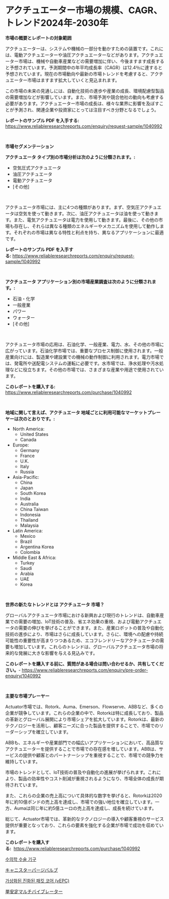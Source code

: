 <p><h1>アクチュエーター市場の規模、CAGR、トレンド2024年-2030年</h1></p><p><strong>市場の概要とレポートの対象範囲</strong></p>
<p><p>アクチュエーターは、システムや機械の一部分を動かすための装置です。これには、電動アクチュエーターや油圧アクチュエーターなどがあります。アクチュエーター市場は、機械や自動車産業などの需要増加に伴い、今後ますます成長すると予想されています。予測期間中の年平均成長率（CAGR）は12.4％に達すると予想されています。現在の市場動向や最新の市場トレンドを考慮すると、アクチュエーター市場はますます拡大していくと見込まれます。</p><p>この市場の未来の見通しには、自動化技術の進歩や産業の成長、環境配慮型製品の需要増加などが影響しています。また、市場予測や競合他社の動向も考慮する必要があります。アクチュエーター市場の成長は、様々な業界に影響を及ぼすことが予測され、関連企業や投資家にとっては注目すべき分野となるでしょう。</p></p>
<p><strong>レポートのサンプル PDF を入手する:</strong> <a href="https://www.reliableresearchreports.com/enquiry/request-sample/1040992">https://www.reliableresearchreports.com/enquiry/request-sample/1040992</a></p>
<p>&nbsp;</p>
<p><strong>市場セグメンテーション</strong></p>
<p><strong>アクチュエータ タイプ別の市場分析は次のように分類されます。:</strong></p>
<p><ul><li>空気圧式アクチュエータ</li><li>油圧アクチュエータ</li><li>電動アクチュエータ</li><li>[その他]</li></ul></p>
<p>&nbsp;</p>
<p><p>アクチュエータ市場には、主に4つの種類があります。まず、空気圧アクチュエータは空気を使って動きます。次に、油圧アクチュエータは油を使って動きます。また、電気アクチュエータは電力を使用して動きます。最後に、その他の市場も存在し、それらは異なる種類のエネルギーやメカニズムを使用して動作します。それぞれの市場は異なる特性と利点を持ち、異なるアプリケーションに最適です。</p></p>
<p><strong>レポートのサンプル PDF を入手する:</strong>&nbsp;<a href="https://www.reliableresearchreports.com/enquiry/request-sample/1040992">https://www.reliableresearchreports.com/enquiry/request-sample/1040992</a></p>
<p>&nbsp;</p>
<p><strong> アクチュエータ アプリケーション別の市場産業調査は次のように分類されます。:</strong></p>
<p><ul><li>石油・化学</li><li>一般産業</li><li>パワー</li><li>ウォーター</li><li>[その他]</li></ul></p>
<p>&nbsp;</p>
<p><p>アクチュエータ市場の応用は、石油化学、一般産業、電力、水、その他の市場に広がっています。石油化学市場では、重要なプロセス制御に使用されます。一般産業向けには、製造業や建設業での機械の動作制御に利用されます。電力市場では、発電所や送配電システムの運転に必要です。水市場では、浄水処理や汚水処理などに役立ちます。その他の市場では、さまざまな産業や用途で使用されています。</p></p>
<p><strong>このレポートを購入する:</strong>&nbsp; <a href="https://www.reliableresearchreports.com/purchase/1040992">https://www.reliableresearchreports.com/purchase/1040992</a></p>
<p>&nbsp;</p>
<p><strong>地域に関して言えば、アクチュエータ 地域ごとに利用可能なマーケットプレーヤーは次のとおりです。:</strong></p>
<p><ul>
    <li>
        North America:
        <ul>
            <li>United States</li>
            <li>Canada</li>
        </ul>
    </li>
    <li>
        Europe:
        <ul>
            <li>Germany</li>
            <li>France</li>
            <li>U.K.</li>
            <li>Italy</li>
            <li>Russia</li>
        </ul>
    </li>
    <li>
        Asia-Pacific:
        <ul>
            <li>China</li>
            <li>Japan</li>
            <li>South Korea</li>
            <li>India</li>
            <li>Australia</li>
            <li>China Taiwan</li>
            <li>Indonesia</li>
            <li>Thailand</li>
            <li>Malaysia</li>
        </ul>
    </li>
    <li>
        Latin America:
        <ul>
            <li>Mexico</li>
            <li>Brazil</li>
            <li>Argentina Korea</li>
            <li>Colombia</li>
        </ul>
    </li>
    <li>
        Middle East & Africa:
        <ul>
            <li>Turkey</li>
            <li>Saudi</li>
            <li>Arabia</li>
            <li>UAE</li>
            <li>Korea</li>
        </ul>
    </li>
    </ul></p>
<p>&nbsp;</p>
<p><strong>世界の新たなトレンドとは アクチュエータ 市場？</strong></p>
<p><p>グローバルアクチュエータ市場における新興および現行のトレンドは、自動車産業での需要の増加、IoT技術の普及、省エネ効果の重視、および電動アクチュエータの需要の伸びを挙げることができます。また、産業ロボットの普及や自動化技術の進歩により、市場はさらに成長しています。さらに、環境への配慮や持続可能性の重要性が高まりつつあるため、エコフレンドリーなアクチュエータの需要も増加しています。これらのトレンドは、グローバルアクチュエータ市場の将来的な発展に大きな影響を与える見込みです。</p></p>
<p><strong>このレポートを購入する前に、質問がある場合は問い合わせるか、共有してください。</strong>- <a href="https://www.reliableresearchreports.com/enquiry/pre-order-enquiry/1040992">https://www.reliableresearchreports.com/enquiry/pre-order-enquiry/1040992</a></p>
<p>&nbsp;</p>
<p><strong>主要な市場プレーヤー</strong></p>
<p><p>Actuator市場では、Rotork、Auma、Emerson、Flowserve、ABBなど、多くの企業が競争しています。これらの企業の中で、Rotorkは特に成長しており、製品の革新とグローバル展開により市場シェアを拡大しています。Rotorkは、最新のテクノロジーを活用し、顧客ニーズに合った製品を提供することで、市場でのリーダーシップを確立しています。</p><p>ABBも、エネルギーや産業部門での幅広いアプリケーションにおいて、高品質なアクチュエーターを提供することで市場での存在感を増しています。ABBは、サービスの提供や顧客とのパートナーシップを重視することで、市場での競争力を維持しています。</p><p>市場のトレンドとして、IoT技術の普及や自動化の進展が挙げられます。これにより、製品の効率性やコスト削減が重視されるようになり、市場全体の成長が期待されています。</p><p>また、これらの企業の売上高について具体的な数字を挙げると、Rotorkは2020年に約10億ポンドの売上高を達成し、市場での強い地位を確立しています。一方、Aumaは同じ年に約5億ユーロの売上高を達成し、成長を続けています。</p><p>総じて、Actuator市場では、革新的なテクノロジーの導入や顧客重視のサービス提供が重要となっており、これらの要素を強化する企業が市場で成功を収めています。</p></p>
<p><strong>このレポートを購入する:</strong>&nbsp;&nbsp;<a href="https://www.reliableresearchreports.com/purchase/1040992">https://www.reliableresearchreports.com/purchase/1040992</a></p>
<p><p><a href="https://medium.com/@percyhagernes9778/%EC%88%98%EC%9D%98-%EC%99%B8%EA%B3%BC-%EA%B8%B0%EA%B8%B0-%EC%8B%9C%EC%9E%A5%EC%9D%80-%EC%8B%9C%EC%9E%A5-%EC%A0%90%EC%9C%A0%EC%9C%A8-%ED%81%AC%EA%B8%B0-%EB%B0%8F-2031%EB%85%84%EA%B9%8C%EC%A7%80-%EC%98%88%EC%83%81%EB%90%98%EB%8A%94-%EC%98%88%EC%B8%A1%EC%97%90-%EC%B4%88%EC%A0%90%EC%9D%84-%EB%A7%9E%EC%B6%94%EA%B3%A0-%EC%9E%88%EC%8A%B5%EB%8B%88%EB%8B%A4-d307d19b6a9d">수의학 수술 기구</a></p><p><a href="https://medium.com/@susanjprice2023/%E3%82%AD%E3%83%A3%E3%83%8B%E3%82%B9%E3%82%BF%E3%83%BC%E3%83%91%E3%83%BC%E3%82%B8%E3%83%90%E3%83%AB%E3%83%96%E5%B8%82%E5%A0%B4%E3%81%AE%E3%82%A4%E3%83%B3%E3%82%B5%E3%82%A4%E3%83%88-%E5%B8%82%E5%A0%B4%E5%8B%95%E5%90%91-%E6%88%90%E9%95%B7-2024%E5%B9%B4%E3%81%8B%E3%82%892031%E5%B9%B4%E3%81%BE%E3%81%A7%E3%81%AE%E4%BA%88%E6%B8%AC-d378248b4ff1">キャニスターパージバルブ</a></p><p><a href="https://medium.com/@jackiefauhey9089475/%EA%B0%80%EC%83%81%ED%99%94%EB%90%9C-%EC%A7%84%ED%99%94%EB%90%9C-%ED%8C%A8%ED%82%B7-%EC%BD%94%EC%96%B4-virtualized-evolved-packet-core-vepc-%EC%8B%9C%EC%9E%A5-%EC%84%B1%EA%B3%B5%EC%A0%81%EC%9D%B8-%EB%B9%84%EC%A6%88%EB%8B%88%EC%8A%A4-%EC%A0%84%EB%9E%B5%EC%9D%98-%ED%95%B5%EC%8B%AC-%EC%9A%94%EC%86%8C-2031%EB%85%84%EA%B9%8C%EC%A7%80-%EC%98%88%EC%B8%A1-dda09cb7ccbf">가상화된 진화된 패킷 코어 (vEPC)</a></p><p><a href="https://medium.com/@camron674/%E3%83%A2%E3%83%8E%E3%82%B9%E3%83%86%E3%83%BC%E3%83%96%E3%83%AB%E3%83%9E%E3%83%AB%E3%83%81%E3%83%90%E3%82%A4%E3%83%96%E3%83%AC%E3%83%BC%E3%82%BF%E3%83%BC%E5%B8%82%E5%A0%B4%E8%A6%8F%E6%A8%A1-cagr-%E3%83%88%E3%83%AC%E3%83%B3%E3%83%892024-2030-08177f87c425">単安定マルチバイブレーター</a></p></p>